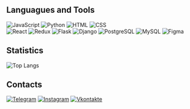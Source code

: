 ## Languagues and Tools


![JavaScript](https://img.shields.io/badge/-JavaScript-262424?style=for-the-badge&logo=javascript)
![Python](https://img.shields.io/badge/Python-262424?style=for-the-badge&logo=Python)
![HTML](https://img.shields.io/badge/-HTML5-262424?style=for-the-badge&logo=HTML)
![CSS](https://img.shields.io/badge/-CSS3-262424?style=for-the-badge&logo=CSS&logoColor=1572B6)\
![React](https://img.shields.io/badge/React-262424?style=for-the-badge&logo=react)
![Redux](https://img.shields.io/badge/Redux-262424?style=for-the-badge&logo=redux&logoColor=764ABC)
![Flask](https://img.shields.io/badge/Flask-262424?style=for-the-badge&logo=Flask)
![Django](https://img.shields.io/badge/Django-262424?style=for-the-badge&logo=Django&logoColor=0c4b33)
![PostgreSQL](https://img.shields.io/badge/PostgreSQL-262424?style=for-the-badge&logo=PostgreSQL)
![MySQL](https://img.shields.io/badge/MySQL-262424?style=for-the-badge&logo=MySQL)
![Figma](https://img.shields.io/badge/Figma-262424?style=for-the-badge&logo=Figma)

## Statistics

![Top Langs](https://github-readme-stats.vercel.app/api/top-langs/?username=aaalace&theme=dark)

## Contacts

[![Telegram](https://img.shields.io/badge/Telegram-262424?style=for-the-badge&logo=Telegram)](https://t.me/aaalace)
[![Instagram](https://img.shields.io/badge/Instagram-262424?style=for-the-badge&logo=Instagram)](https://www.instagram.com/aaalace)
[![Vkontakte](https://img.shields.io/badge/VK-262424?style=for-the-badge&logo=Vk&logoColor=0077FF)](https://vk.com/aaalace)
